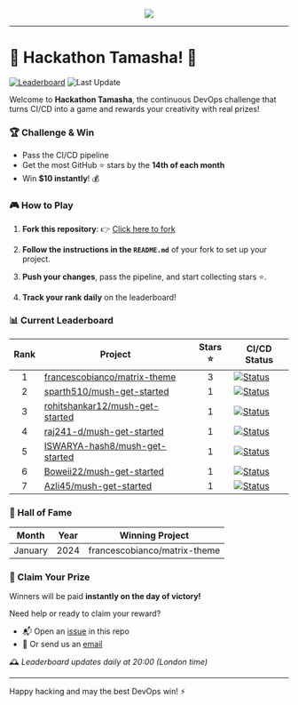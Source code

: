 <div align="center">


<a href="https://www.javanile.org/hackathon/">
<img src="https://www.javanile.org/hackathon/assets/images/header4.png" />
</a>


</div>

---

# 🌟 Hackathon Tamasha! 🚀
[![Leaderboard](https://github.com/javanile/hackathon/actions/workflows/leaderboard.yml/badge.svg)](https://github.com/javanile/hackathon/actions/workflows/leaderboard.yml)
![Last Update](https://img.shields.io/badge/Last%20Update-2025--05--22%2020%3A18%3A20%20UTC-blue)  

Welcome to **Hackathon Tamasha**, the continuous DevOps challenge that turns CI/CD into a game and rewards your creativity with real prizes!

### 🏆 Challenge & Win

- Pass the CI/CD pipeline
- Get the most GitHub ⭐ stars by the **14th of each month**
- Win **$10 instantly**! 💰

### 🎮 How to Play

1. **Fork this repository**: 👉 [Click here to fork](https://github.com/javanile/mush-get-started/fork)

2. **Follow the instructions in the `README.md`** of your fork to set up your project.

3. **Push your changes**, pass the pipeline, and start collecting stars ⭐.

4. **Track your rank daily** on the leaderboard!
### 📊 Current Leaderboard
| Rank | Project                         | Stars ⭐ | CI/CD Status |
|:----:|---------------------------------|:-------:|--------------|
| 1 | [francescobianco/matrix-theme](https://github.com/francescobianco/matrix-theme) | 3 | [![Status](https://github.com/javanile/hackathon/actions/workflows/@francescobianco@matrix-theme.yml/badge.svg)](https://github.com/javanile/hackathon/actions/workflows/@francescobianco@matrix-theme.yml) |
| 2 | [sparth510/mush-get-started](https://github.com/sparth510/mush-get-started) | 1 | [![Status](https://github.com/javanile/hackathon/actions/workflows/@sparth510@mush-get-started.yml/badge.svg)](https://github.com/javanile/hackathon/actions/workflows/@sparth510@mush-get-started.yml) |
| 3 | [rohitshankar12/mush-get-started](https://github.com/rohitshankar12/mush-get-started) | 1 | [![Status](https://github.com/javanile/hackathon/actions/workflows/@rohitshankar12@mush-get-started.yml/badge.svg)](https://github.com/javanile/hackathon/actions/workflows/@rohitshankar12@mush-get-started.yml) |
| 4 | [raj241-d/mush-get-started](https://github.com/raj241-d/mush-get-started) | 1 | [![Status](https://github.com/javanile/hackathon/actions/workflows/@raj241-d@mush-get-started.yml/badge.svg)](https://github.com/javanile/hackathon/actions/workflows/@raj241-d@mush-get-started.yml) |
| 5 | [ISWARYA-hash8/mush-get-started](https://github.com/ISWARYA-hash8/mush-get-started) | 1 | [![Status](https://github.com/javanile/hackathon/actions/workflows/@ISWARYA-hash8@mush-get-started.yml/badge.svg)](https://github.com/javanile/hackathon/actions/workflows/@ISWARYA-hash8@mush-get-started.yml) |
| 6 | [Boweii22/mush-get-started](https://github.com/Boweii22/mush-get-started) | 1 | [![Status](https://github.com/javanile/hackathon/actions/workflows/@Boweii22@mush-get-started.yml/badge.svg)](https://github.com/javanile/hackathon/actions/workflows/@Boweii22@mush-get-started.yml) |
| 7 | [Azli45/mush-get-started](https://github.com/Azli45/mush-get-started) | 1 | [![Status](https://github.com/javanile/hackathon/actions/workflows/@Azli45@mush-get-started.yml/badge.svg)](https://github.com/javanile/hackathon/actions/workflows/@Azli45@mush-get-started.yml) |
### 🏅 Hall of Fame
| Month    | Year | Winning Project                   |
|----------|------|------------------------------------|
| January  | 2024 | francescobianco/matrix-theme       |
### 💸 Claim Your Prize

Winners will be paid **instantly on the day of victory!**

Need help or ready to claim your reward?
- 📬 Open an [issue](https://github.com/javanile/hackathon/issues/new) in this repo
- 📧 Or send us an [email](mailto:bianco@javanile.org)

🕰️ *Leaderboard updates daily at 20:00 (London time)*

---

Happy hacking and may the best DevOps win! ⚡
